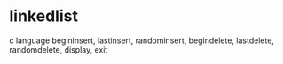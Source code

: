 # linkedlist
c language
begininsert,
lastinsert,
randominsert,
begindelete,
lastdelete,
randomdelete,
display,
exit

